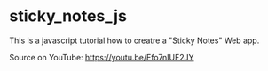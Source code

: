 # sticky_notes_js
This is a javascript tutorial how to creatre a "Sticky Notes" Web app.

Source on YouTube: https://youtu.be/Efo7nIUF2JY